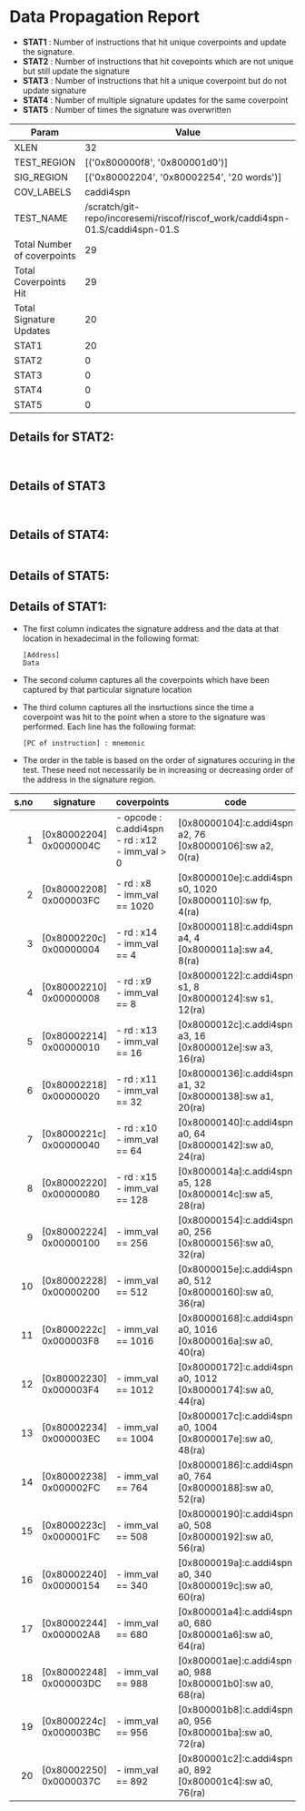 
# Data Propagation Report

- **STAT1** : Number of instructions that hit unique coverpoints and update the signature.
- **STAT2** : Number of instructions that hit covepoints which are not unique but still update the signature
- **STAT3** : Number of instructions that hit a unique coverpoint but do not update signature
- **STAT4** : Number of multiple signature updates for the same coverpoint
- **STAT5** : Number of times the signature was overwritten

| Param                     | Value    |
|---------------------------|----------|
| XLEN                      | 32      |
| TEST_REGION               | [('0x800000f8', '0x800001d0')]      |
| SIG_REGION                | [('0x80002204', '0x80002254', '20 words')]      |
| COV_LABELS                | caddi4spn      |
| TEST_NAME                 | /scratch/git-repo/incoresemi/riscof/riscof_work/caddi4spn-01.S/caddi4spn-01.S    |
| Total Number of coverpoints| 29     |
| Total Coverpoints Hit     | 29      |
| Total Signature Updates   | 20      |
| STAT1                     | 20      |
| STAT2                     | 0      |
| STAT3                     | 0     |
| STAT4                     | 0     |
| STAT5                     | 0     |

## Details for STAT2:

```


```

## Details of STAT3

```


```

## Details of STAT4:

```

```

## Details of STAT5:



## Details of STAT1:

- The first column indicates the signature address and the data at that location in hexadecimal in the following format: 
  ```
  [Address]
  Data
  ```

- The second column captures all the coverpoints which have been captured by that particular signature location

- The third column captures all the insrtuctions since the time a coverpoint was
  hit to the point when a store to the signature was performed. Each line has
  the following format:
  ```
  [PC of instruction] : mnemonic
  ```
- The order in the table is based on the order of signatures occuring in the
  test. These need not necessarily be in increasing or decreasing order of the
  address in the signature region.

|s.no|        signature         |                        coverpoints                        |                                code                                |
|---:|--------------------------|-----------------------------------------------------------|--------------------------------------------------------------------|
|   1|[0x80002204]<br>0x0000004C|- opcode : c.addi4spn<br> - rd : x12<br> - imm_val > 0<br> |[0x80000104]:c.addi4spn a2, 76<br> [0x80000106]:sw a2, 0(ra)<br>    |
|   2|[0x80002208]<br>0x000003FC|- rd : x8<br> - imm_val == 1020<br>                        |[0x8000010e]:c.addi4spn s0, 1020<br> [0x80000110]:sw fp, 4(ra)<br>  |
|   3|[0x8000220c]<br>0x00000004|- rd : x14<br> - imm_val == 4<br>                          |[0x80000118]:c.addi4spn a4, 4<br> [0x8000011a]:sw a4, 8(ra)<br>     |
|   4|[0x80002210]<br>0x00000008|- rd : x9<br> - imm_val == 8<br>                           |[0x80000122]:c.addi4spn s1, 8<br> [0x80000124]:sw s1, 12(ra)<br>    |
|   5|[0x80002214]<br>0x00000010|- rd : x13<br> - imm_val == 16<br>                         |[0x8000012c]:c.addi4spn a3, 16<br> [0x8000012e]:sw a3, 16(ra)<br>   |
|   6|[0x80002218]<br>0x00000020|- rd : x11<br> - imm_val == 32<br>                         |[0x80000136]:c.addi4spn a1, 32<br> [0x80000138]:sw a1, 20(ra)<br>   |
|   7|[0x8000221c]<br>0x00000040|- rd : x10<br> - imm_val == 64<br>                         |[0x80000140]:c.addi4spn a0, 64<br> [0x80000142]:sw a0, 24(ra)<br>   |
|   8|[0x80002220]<br>0x00000080|- rd : x15<br> - imm_val == 128<br>                        |[0x8000014a]:c.addi4spn a5, 128<br> [0x8000014c]:sw a5, 28(ra)<br>  |
|   9|[0x80002224]<br>0x00000100|- imm_val == 256<br>                                       |[0x80000154]:c.addi4spn a0, 256<br> [0x80000156]:sw a0, 32(ra)<br>  |
|  10|[0x80002228]<br>0x00000200|- imm_val == 512<br>                                       |[0x8000015e]:c.addi4spn a0, 512<br> [0x80000160]:sw a0, 36(ra)<br>  |
|  11|[0x8000222c]<br>0x000003F8|- imm_val == 1016<br>                                      |[0x80000168]:c.addi4spn a0, 1016<br> [0x8000016a]:sw a0, 40(ra)<br> |
|  12|[0x80002230]<br>0x000003F4|- imm_val == 1012<br>                                      |[0x80000172]:c.addi4spn a0, 1012<br> [0x80000174]:sw a0, 44(ra)<br> |
|  13|[0x80002234]<br>0x000003EC|- imm_val == 1004<br>                                      |[0x8000017c]:c.addi4spn a0, 1004<br> [0x8000017e]:sw a0, 48(ra)<br> |
|  14|[0x80002238]<br>0x000002FC|- imm_val == 764<br>                                       |[0x80000186]:c.addi4spn a0, 764<br> [0x80000188]:sw a0, 52(ra)<br>  |
|  15|[0x8000223c]<br>0x000001FC|- imm_val == 508<br>                                       |[0x80000190]:c.addi4spn a0, 508<br> [0x80000192]:sw a0, 56(ra)<br>  |
|  16|[0x80002240]<br>0x00000154|- imm_val == 340<br>                                       |[0x8000019a]:c.addi4spn a0, 340<br> [0x8000019c]:sw a0, 60(ra)<br>  |
|  17|[0x80002244]<br>0x000002A8|- imm_val == 680<br>                                       |[0x800001a4]:c.addi4spn a0, 680<br> [0x800001a6]:sw a0, 64(ra)<br>  |
|  18|[0x80002248]<br>0x000003DC|- imm_val == 988<br>                                       |[0x800001ae]:c.addi4spn a0, 988<br> [0x800001b0]:sw a0, 68(ra)<br>  |
|  19|[0x8000224c]<br>0x000003BC|- imm_val == 956<br>                                       |[0x800001b8]:c.addi4spn a0, 956<br> [0x800001ba]:sw a0, 72(ra)<br>  |
|  20|[0x80002250]<br>0x0000037C|- imm_val == 892<br>                                       |[0x800001c2]:c.addi4spn a0, 892<br> [0x800001c4]:sw a0, 76(ra)<br>  |
